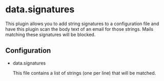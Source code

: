 data.signatures
===============

This plugin allows you to add string signatures to a configuration file and
have this plugin scan the body text of an email for those strings. Mails
matching these signatures will be blocked.

Configuration
-------------

* data.signatures

  This file contains a list of strings (one per line) that will be matched.

